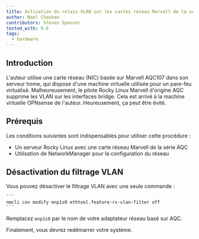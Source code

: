 ```yaml
---
title: Activation du relais VLAN sur les cartes réseau Marvell de la série AQC
author: Neel Chauhan
contributors: Steven Spencer
tested_with: 9.6
tags:
  - hardware
---
```


## Introduction

L'auteur utilise une carte réseau (NIC) basée sur Marvell AQC107 dans son serveur home, qui dispose d'une machine virtuelle utilisée pour un pare-feu virtualisé. Malheureusement, le pilote Rocky Linux Marvell d'origine AQC supprime les VLAN sur les interfaces bridge. Cela est arrivé à la machine virtuelle OPNsense de l'auteur. Heureusement, ça peut être évité.

## Prérequis

Les conditions suivantes sont indispensables pour utiliser cette procédure :

- Un serveur Rocky Linux avec une carte réseau Marvell de la série AQC
- Utilisation de NetworkManager pour la configuration du réseau

## Désactivation du filtrage VLAN

Vous pouvez désactiver le filtrage VLAN avec une seule commande :

    ```
    nmcli con modify enp1s0 ethtool.feature-rx-vlan-filter off
    ```

Remplacez `enp1s0` par le nom de votre adaptateur réseau basé sur AQC.

Finalement, vous devrez redémarrer votre système.

